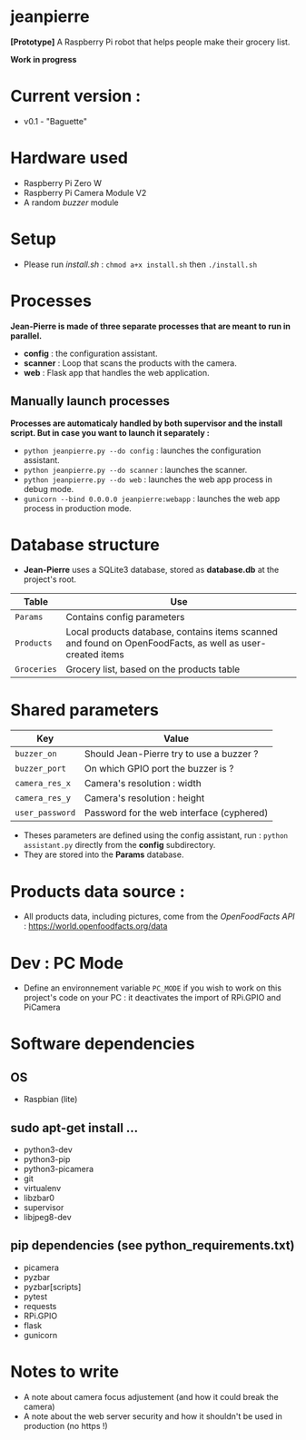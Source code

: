 # jeanpierre
**[Prototype]** A Raspberry Pi robot that helps people make their grocery list.

**Work in progress**

# Current version :
* v0.1 - "Baguette"

# Hardware used
* Raspberry Pi Zero W
* Raspberry Pi Camera Module V2
* A random *buzzer* module

# Setup
* Please run *install.sh* : `chmod a+x install.sh` then `./install.sh`

# Processes
**Jean-Pierre is made of three separate processes that are meant to run in parallel.**
* **config** : the configuration assistant.
* **scanner** : Loop that scans the products with the camera.
* **web** : Flask app that handles the web application.

## Manually launch processes
**Processes are automaticaly handled by both supervisor and the install script. But in case you want to launch it separately :**
* `python jeanpierre.py --do config` : launches the configuration assistant.
* `python jeanpierre.py --do scanner` : launches the scanner.
* `python jeanpierre.py --do web` : launches the web app process in debug mode.
* `gunicorn --bind 0.0.0.0 jeanpierre:webapp` : launches the web app process in production mode.

# Database structure
* **Jean-Pierre** uses a SQLite3 database, stored as **database.db** at the project's root.

Table | Use
------| ---
`Params` | Contains config parameters
`Products` | Local products database, contains items scanned and found on OpenFoodFacts, as well as user-created items
`Groceries` | Grocery list, based on the products table


# Shared parameters
Key | Value
----| -----
`buzzer_on` | Should Jean-Pierre try to use a buzzer ?
`buzzer_port` | On which GPIO port the buzzer is ? 
`camera_res_x` | Camera's resolution : width
`camera_res_y` | Camera's resolution : height
`user_password` | Password for the web interface (cyphered)

* Theses parameters are defined using the config assistant, run : `python assistant.py` directly from the **config** subdirectory.
* They are stored into the **Params** database.

# Products data source :
* All products data, including pictures, come from the *OpenFoodFacts API* : https://world.openfoodfacts.org/data

# Dev : PC Mode
* Define an environnement variable `PC_MODE` if you wish to work on this project's code on your PC : it deactivates the import of RPi.GPIO and PiCamera

# Software dependencies
## OS
* Raspbian (lite)

## sudo apt-get install ...
* python3-dev
* python3-pip
* python3-picamera
* git
* virtualenv
* libzbar0
* supervisor
* libjpeg8-dev

## pip dependencies (see python_requirements.txt)
* picamera
* pyzbar
* pyzbar[scripts]
* pytest
* requests
* RPi.GPIO
* flask
* gunicorn

# Notes to write
* A note about camera focus adjustement (and how it could break the camera)
* A note about the web server security and how it shouldn't be used in production (no https !)